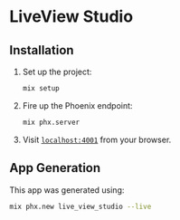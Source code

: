 # LiveView Studio

## Installation

1. Set up the project:

    ```sh
    mix setup
    ```

2. Fire up the Phoenix endpoint:

    ```sh
    mix phx.server
    ```

3. Visit [`localhost:4001`](http://localhost:4001) from your browser.

## App Generation

This app was generated using:

```sh
mix phx.new live_view_studio --live
```
